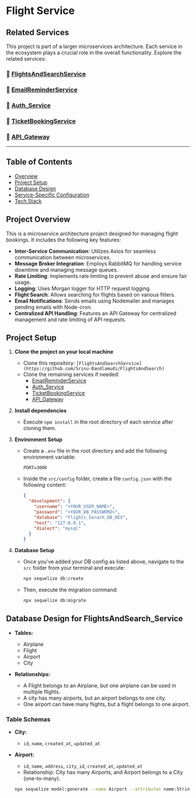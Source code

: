 # Flight Service

## Related Services

This project is part of a larger microservices architecture. Each service in the ecosystem plays a crucial role in the overall functionality. Explore the related services:

### 🔗 [FlightsAndSearchService](https://github.com/Srinu-Bandlamudi/FlightsAndSearch)
### 🔗 [EmailReminderService](https://github.com/Srinu-Bandlamudi/EmailReminderService)
### 🔗 [Auth_Service](https://github.com/Srinu-Bandlamudi/Auth_Service)
### 🔗 [TicketBookingService](https://github.com/Srinu-Bandlamudi/TicketBookingService)
### 🔗 [API_Gateway](https://github.com/Srinu-Bandlamudi/API_Gateway)

---

## Table of Contents
- [Overview](#overview)
- [Project Setup](#project-setup)
- [Database Design](#database-design-for-flightsandsearch_service)
- [Service-Specific Configuration](#service-specific-configuration)
- [Tech Stack](#tech-stack)

## Project Overview

This is a microservice architecture project designed for managing flight bookings. It includes the following key features:

- **Inter-Service Communication**: Utilizes Axios for seamless communication between microservices.
- **Message Broker Integration**: Employs RabbitMQ for handling service downtime and managing message queues.
- **Rate Limiting**: Implements rate limiting to prevent abuse and ensure fair usage.
- **Logging**: Uses Morgan logger for HTTP request logging.
- **Flight Search**: Allows searching for flights based on various filters.
- **Email Notifications**: Sends emails using Nodemailer and manages pending emails with Node-cron.
- **Centralized API Handling**: Features an API Gateway for centralized management and rate limiting of API requests.

## Project Setup

1. **Clone the project on your local machine**
   - Clone this repository: `[FlightsAndSearchService](https://github.com/Srinu-Bandlamudi/FlightsAndSearch)`
   - Clone the remaining services if needed:
     - [EmailReminderService](https://github.com/Srinu-Bandlamudi/EmailReminderService)
     - [Auth_Service](https://github.com/Srinu-Bandlamudi/Auth_Service)
     - [TicketBookingService](https://github.com/Srinu-Bandlamudi/TicketBookingService)
     - [API_Gateway](https://github.com/Srinu-Bandlamudi/API_Gateway)

2. **Install dependencies**
   - Execute `npm install` in the root directory of each service after cloning them.

3. **Environment Setup**
   - Create a `.env` file in the root directory and add the following environment variable:
     ```plaintext
     PORT=3000
     ```
   - Inside the `src/config` folder, create a file `config.json` with the following content:
     ```json
     {
       "development": {
         "username": "<YOUR_USER_NAME>",
         "password": "<YOUR_DB_PASSWORD>",
         "database": "Flights_Serach_DB_DEV",
         "host": "127.0.0.1",
         "dialect": "mysql"
       }
     }
     ```

4. **Database Setup**
   - Once you've added your DB config as listed above, navigate to the `src` folder from your terminal and execute:
     ```bash
     npx sequelize db:create
     ```
   - Then, execute the migration command:
     ```bash
     npx sequelize db:migrate
     ```

## Database Design for FlightsAndSearch_Service

- **Tables:**
  - Airplane
  - Flight
  - Airport
  - City

- **Relationships:**
  - A Flight belongs to an Airplane, but one airplane can be used in multiple flights.
  - A city has many airports, but an airport belongs to one city.
  - One airport can have many flights, but a flight belongs to one airport.

### Table Schemas

- **City:**
  - `id`, `name`, `created_at`, `updated_at`

- **Airport:**
  - `id`, `name`, `address`, `city_id`, `created_at`, `updated_at`
  - Relationship: City has many Airports, and Airport belongs to a City (one-to-many).

  ```bash
  npx sequelize model:generate --name Airport --attributes name:String,address:String,cityId:integer
